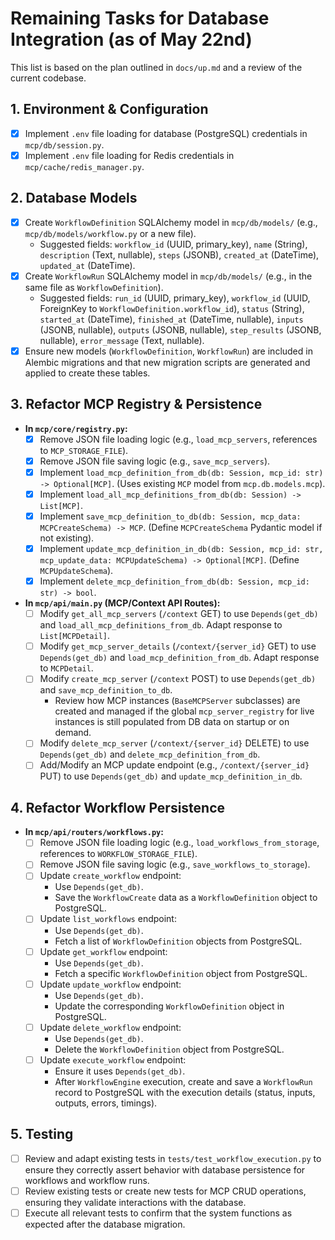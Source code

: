 # Remaining Tasks for Database Integration (as of May 22nd)

This list is based on the plan outlined in `docs/up.md` and a review of the current codebase.

## 1. Environment & Configuration
- [x] Implement `.env` file loading for database (PostgreSQL) credentials in `mcp/db/session.py`.
- [x] Implement `.env` file loading for Redis credentials in `mcp/cache/redis_manager.py`.

## 2. Database Models
- [x] Create `WorkflowDefinition` SQLAlchemy model in `mcp/db/models/` (e.g., `mcp/db/models/workflow.py` or a new file).
    - Suggested fields: `workflow_id` (UUID, primary_key), `name` (String), `description` (Text, nullable), `steps` (JSONB), `created_at` (DateTime), `updated_at` (DateTime).
- [x] Create `WorkflowRun` SQLAlchemy model in `mcp/db/models/` (e.g., in the same file as `WorkflowDefinition`).
    - Suggested fields: `run_id` (UUID, primary_key), `workflow_id` (UUID, ForeignKey to `WorkflowDefinition.workflow_id`), `status` (String), `started_at` (DateTime), `finished_at` (DateTime, nullable), `inputs` (JSONB, nullable), `outputs` (JSONB, nullable), `step_results` (JSONB, nullable), `error_message` (Text, nullable).
- [x] Ensure new models (`WorkflowDefinition`, `WorkflowRun`) are included in Alembic migrations and that new migration scripts are generated and applied to create these tables.

## 3. Refactor MCP Registry & Persistence
- **In `mcp/core/registry.py`:**
    - [x] Remove JSON file loading logic (e.g., `load_mcp_servers`, references to `MCP_STORAGE_FILE`).
    - [x] Remove JSON file saving logic (e.g., `save_mcp_servers`).
    - [x] Implement `load_mcp_definition_from_db(db: Session, mcp_id: str) -> Optional[MCP]`. (Uses existing `MCP` model from `mcp.db.models.mcp`).
    - [x] Implement `load_all_mcp_definitions_from_db(db: Session) -> List[MCP]`.
    - [x] Implement `save_mcp_definition_to_db(db: Session, mcp_data: MCPCreateSchema) -> MCP`. (Define `MCPCreateSchema` Pydantic model if not existing).
    - [x] Implement `update_mcp_definition_in_db(db: Session, mcp_id: str, mcp_update_data: MCPUpdateSchema) -> Optional[MCP]`. (Define `MCPUpdateSchema`).
    - [x] Implement `delete_mcp_definition_from_db(db: Session, mcp_id: str) -> bool`.
- **In `mcp/api/main.py` (MCP/Context API Routes):**
    - [ ] Modify `get_all_mcp_servers` (`/context` GET) to use `Depends(get_db)` and `load_all_mcp_definitions_from_db`. Adapt response to `List[MCPDetail]`.
    - [ ] Modify `get_mcp_server_details` (`/context/{server_id}` GET) to use `Depends(get_db)` and `load_mcp_definition_from_db`. Adapt response to `MCPDetail`.
    - [ ] Modify `create_mcp_server` (`/context` POST) to use `Depends(get_db)` and `save_mcp_definition_to_db`.
        - Review how MCP instances (`BaseMCPServer` subclasses) are created and managed if the global `mcp_server_registry` for live instances is still populated from DB data on startup or on demand.
    - [ ] Modify `delete_mcp_server` (`/context/{server_id}` DELETE) to use `Depends(get_db)` and `delete_mcp_definition_from_db`.
    - [ ] Add/Modify an MCP update endpoint (e.g., `/context/{server_id}` PUT) to use `Depends(get_db)` and `update_mcp_definition_in_db`.

## 4. Refactor Workflow Persistence
- **In `mcp/api/routers/workflows.py`:**
    - [ ] Remove JSON file loading logic (e.g., `load_workflows_from_storage`, references to `WORKFLOW_STORAGE_FILE`).
    - [ ] Remove JSON file saving logic (e.g., `save_workflows_to_storage`).
    - [ ] Update `create_workflow` endpoint:
        - Use `Depends(get_db)`.
        - Save the `WorkflowCreate` data as a `WorkflowDefinition` object to PostgreSQL.
    - [ ] Update `list_workflows` endpoint:
        - Use `Depends(get_db)`.
        - Fetch a list of `WorkflowDefinition` objects from PostgreSQL.
    - [ ] Update `get_workflow` endpoint:
        - Use `Depends(get_db)`.
        - Fetch a specific `WorkflowDefinition` object from PostgreSQL.
    - [ ] Update `update_workflow` endpoint:
        - Use `Depends(get_db)`.
        - Update the corresponding `WorkflowDefinition` object in PostgreSQL.
    - [ ] Update `delete_workflow` endpoint:
        - Use `Depends(get_db)`.
        - Delete the `WorkflowDefinition` object from PostgreSQL.
    - [ ] Update `execute_workflow` endpoint:
        - Ensure it uses `Depends(get_db)`.
        - After `WorkflowEngine` execution, create and save a `WorkflowRun` record to PostgreSQL with the execution details (status, inputs, outputs, errors, timings).

## 5. Testing
- [ ] Review and adapt existing tests in `tests/test_workflow_execution.py` to ensure they correctly assert behavior with database persistence for workflows and workflow runs.
- [ ] Review existing tests or create new tests for MCP CRUD operations, ensuring they validate interactions with the database.
- [ ] Execute all relevant tests to confirm that the system functions as expected after the database migration. 